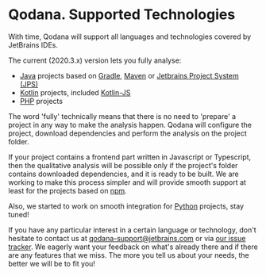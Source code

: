 # Qodana. Supported Technologies

With time, Qodana will support all languages and technologies covered by JetBrains IDEs. 

The current (2020.3.x) version lets you fully analyse:

* [Java](https://www.java.com) projects based on [Gradle](https://gradle.org/), [Maven](https://maven.apache.org/) or [Jetbrains Project 
  System (JPS)](https://github.com/JetBrains/JPS)
* [Kotlin](https://kotlinlang.org) projects, included [Kotlin-JS](https://kotlinlang.org/docs/reference/js-overview.html)
* [PHP](https://www.php.net) projects

The word 'fully' technically means that there is no need to 'prepare' a project in any way to make the analysis happen. 
Qodana will configure the project, download dependencies and perform the analysis on the project folder. 

If your project contains a frontend part written in Javascript or Typescript, then the qualitative analysis will be possible only 
if the project's folder contains downloaded dependencies, and it is ready to be built. We are working to make this 
process simpler and will provide smooth support at least for the projects based on [npm](https://www.npmjs.com).
 
Also, we started to work on smooth integration for [Python](https://www.python.org/) projects, stay tuned!

If you have any particular interest in a certain language or technology, don't hesitate to contact us at
[qodana-support@jetbrains.com](mailto:qodana-support@jetbrains.com) or via [our issue tracker](https://youtrack.jetbrains.com/newIssue?project=QD). We eagerly want your feedback on what's already there and if there are any features that we miss. The more you tell us about your needs, the
better we will be to fit you!